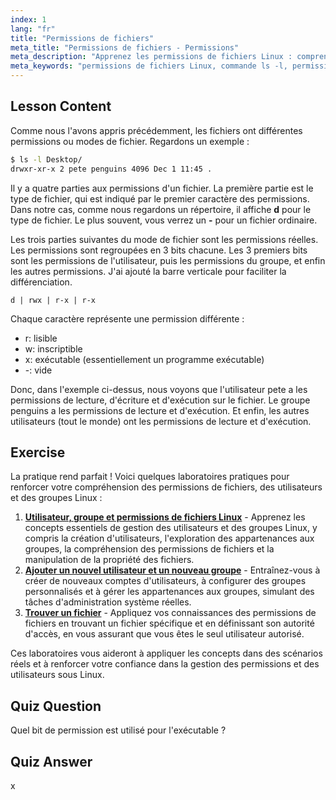 ```yaml
---
index: 1
lang: "fr"
title: "Permissions de fichiers"
meta_title: "Permissions de fichiers - Permissions"
meta_description: "Apprenez les permissions de fichiers Linux : comprenez les bits rwx, les permissions utilisateur, groupe et autres. Maîtrisez la sortie de `ls -l` pour les débutants. Commencez votre parcours Linux !"
meta_keywords: "permissions de fichiers Linux, commande ls -l, permissions rwx, tutoriel Linux, modes de fichiers, Linux pour débutants, guide Linux"
---
```


## Lesson Content

Comme nous l'avons appris précédemment, les fichiers ont différentes permissions ou modes de fichier. Regardons un exemple :

```bash
$ ls -l Desktop/
drwxr-xr-x 2 pete penguins 4096 Dec 1 11:45 .
```

Il y a quatre parties aux permissions d'un fichier. La première partie est le type de fichier, qui est indiqué par le premier caractère des permissions. Dans notre cas, comme nous regardons un répertoire, il affiche **d** pour le type de fichier. Le plus souvent, vous verrez un **-** pour un fichier ordinaire.

Les trois parties suivantes du mode de fichier sont les permissions réelles. Les permissions sont regroupées en 3 bits chacune. Les 3 premiers bits sont les permissions de l'utilisateur, puis les permissions du groupe, et enfin les autres permissions. J'ai ajouté la barre verticale pour faciliter la différenciation.

```plaintext
d | rwx | r-x | r-x
```

Chaque caractère représente une permission différente :

- r: lisible
- w: inscriptible
- x: exécutable (essentiellement un programme exécutable)
- -: vide

Donc, dans l'exemple ci-dessus, nous voyons que l'utilisateur pete a les permissions de lecture, d'écriture et d'exécution sur le fichier. Le groupe penguins a les permissions de lecture et d'exécution. Et enfin, les autres utilisateurs (tout le monde) ont les permissions de lecture et d'exécution.

## Exercise

La pratique rend parfait ! Voici quelques laboratoires pratiques pour renforcer votre compréhension des permissions de fichiers, des utilisateurs et des groupes Linux :

1. **[Utilisateur, groupe et permissions de fichiers Linux](https://labex.io/fr/labs/linux-linux-user-group-and-file-permissions-18002)** - Apprenez les concepts essentiels de gestion des utilisateurs et des groupes Linux, y compris la création d'utilisateurs, l'exploration des appartenances aux groupes, la compréhension des permissions de fichiers et la manipulation de la propriété des fichiers.
2. **[Ajouter un nouvel utilisateur et un nouveau groupe](https://labex.io/fr/labs/linux-add-new-user-and-group-17987)** - Entraînez-vous à créer de nouveaux comptes d'utilisateurs, à configurer des groupes personnalisés et à gérer les appartenances aux groupes, simulant des tâches d'administration système réelles.
3. **[Trouver un fichier](https://labex.io/fr/labs/linux-find-a-file-17993)** - Appliquez vos connaissances des permissions de fichiers en trouvant un fichier spécifique et en définissant son autorité d'accès, en vous assurant que vous êtes le seul utilisateur autorisé.

Ces laboratoires vous aideront à appliquer les concepts dans des scénarios réels et à renforcer votre confiance dans la gestion des permissions et des utilisateurs sous Linux.

## Quiz Question

Quel bit de permission est utilisé pour l'exécutable ?

## Quiz Answer

x
